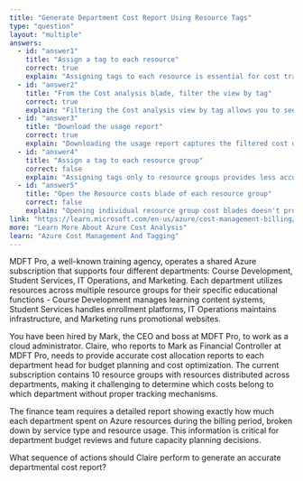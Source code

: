 ```yaml
---
title: "Generate Department Cost Report Using Resource Tags"
type: "question"
layout: "multiple"
answers:
  - id: "answer1"
    title: "Assign a tag to each resource"
    correct: true
    explain: "Assigning tags to each resource is essential for cost tracking by department. Tags applied at the resource level provide the most granular cost attribution and ensure accurate departmental cost allocation."
  - id: "answer2"
    title: "From the Cost analysis blade, filter the view by tag"
    correct: true
    explain: "Filtering the Cost analysis view by tag allows you to see costs grouped by the department tags you've assigned. This is the key step to generate department-specific cost breakdowns from the tagged resources."
  - id: "answer3"
    title: "Download the usage report"
    correct: true
    explain: "Downloading the usage report captures the filtered cost data for sharing with the finance department. This provides them with a detailed breakdown of costs by department based on the tag filtering."
  - id: "answer4"
    title: "Assign a tag to each resource group"
    correct: false
    explain: "Assigning tags only to resource groups provides less accurate cost tracking since resources within a group might belong to different departments. Resource-level tagging is more precise for departmental cost allocation."
  - id: "answer5"
    title: "Open the Resource costs blade of each resource group"
    correct: false
    explain: "Opening individual resource group cost blades doesn't provide department-level aggregation across multiple resource groups. This approach would be inefficient and wouldn't leverage the power of tag-based cost filtering."
link: "https://learn.microsoft.com/en-us/azure/cost-management-billing/costs/quick-acm-cost-analysis"
more: "Learn More About Azure Cost Analysis"
learn: "Azure Cost Management And Tagging"
---
```


MDFT Pro, a well-known training agency, operates a shared Azure subscription that supports four different departments: Course Development, Student Services, IT Operations, and Marketing. Each department utilizes resources across multiple resource groups for their specific educational functions - Course Development manages learning content systems, Student Services handles enrollment platforms, IT Operations maintains infrastructure, and Marketing runs promotional websites. 

You have been hired by Mark, the CEO and boss at MDFT Pro, to work as a cloud administrator. Claire, who reports to Mark as Financial Controller at MDFT Pro, needs to provide accurate cost allocation reports to each department head for budget planning and cost optimization. The current subscription contains 10 resource groups with resources distributed across departments, making it challenging to determine which costs belong to which department without proper tracking mechanisms.

The finance team requires a detailed report showing exactly how much each department spent on Azure resources during the billing period, broken down by service type and resource usage. This information is critical for department budget reviews and future capacity planning decisions.

What sequence of actions should Claire perform to generate an accurate departmental cost report?
